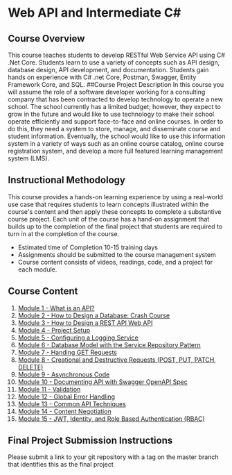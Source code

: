 # Web API and Intermediate C#
## Course Overview
This course teaches students to develop RESTful Web Service API using C# .Net Core.  Students learn to use a variety of concepts such as API design, database design, API development, and documentation.  Students gain hands on experience with C# .net Core, Postman, Swagger, Entity Framework Core, and SQL.
##Course Project Description
In this course you will assume the role of a software developer working for a consulting company that has been contracted to develop technology to operate a new school.  The school currently has a limited budget; however, they expect to grow in the future and would like to use technology to make their school operate efficiently and support face-to-face and online courses.  In order to do this, they need a system to store, manage, and disseminate course and student information.   Eventually, the school would like to use this information system in a variety of ways such as an online course catalog, online course registration system, and develop a more full featured learning management system (LMS).
## Instructional Methodology
This course provides a hands-on learning experience by using a real-world use case that requires students to learn concepts illustrated within the course's content and then apply these concepts to complete a substantive course project.  Each unit of the course has a hand-on assignment that builds up to the completion of the final project that students are required to turn in at the completion of the course.
- Estimated time of Completion 10-15 training days
- Assignments should be submitted to the course management system
- Course content consists of videos, readings, code, and a project for each module.
## Course Content
1. [Module 1 - What is an API?](module_1/README.MD)
2. [Module 2 - How to Design a Database: Crash Course](module_2/README.MD)
3. [Module 3 - How to Design a REST API Web API](module_3/README.MD)
4. [Module 4 - Project Setup](module_4/README.MD)
5. [Module 5 - Configuring a Logging Service](module_5/README.MD)
6. [Module 6 - Database Model with the Service Repository Pattern](module_6/README.MD)
7. [Module 7 - Handing GET Requests](module_7/README.MD)
8. [Module 8 - Creational and Destructive Requests (POST, PUT, PATCH, DELETE)](module_8/README.MD)
9. [Module 9 - Asynchronous Code](module_8/README.MD)
10. [Module 10 - Documenting API with Swagger OpenAPI Spec](module_9/README.MD)
11. [Module 11 - Validation](module_10/README.MD)
12. [Module 12 - Global Error Handling](module_11/README.MD)
13. [Module 13 - Common API Techniques](module_12/README.MD)
14. [Module 14 - Content Negotiation](module_13/README.MD)
15. [Module 15 - JWT, Identity, and Role Based Authentication (RBAC)](module_14/README.MD)
## Final Project Submission Instructions
Please submit a link to your git repository with a tag on the master branch that identifies this as the final project
